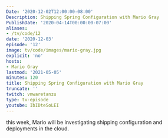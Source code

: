 ```yaml
---
Date: '2020-12-02T12:00:00-08:00'
Description: Shipping Spring Configuration with Mario Gray
PublishDate: '2020-04-14T00:00:00-07:00'
aliases:
- /tv/code/12
date: '2020-12-03'
episode: '12'
image: tv/code/images/mario-gray.jpg
explicit: 'no'
hosts:
- Mario Gray
lastmod: '2021-05-05'
minutes: 120
title: Shipping Spring Configuration with Mario Gray
truncate: ''
twitch: vmwaretanzu
type: tv-episode
youtube: IbIDteSoLEI
---
```


this week, Mario will be investigating shipping configuration and deployments in the cloud.